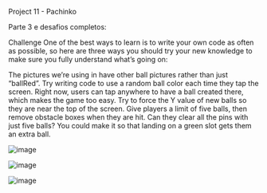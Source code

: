 Project 11 - Pachinko

Parte 3 e desafios completos: 

Challenge
One of the best ways to learn is to write your own code as often as possible, so here are three ways you should try your new knowledge to make sure you fully understand what’s going on:

The pictures we’re using in have other ball pictures rather than just “ballRed”. Try writing code to use a random ball color each time they tap the screen.
Right now, users can tap anywhere to have a ball created there, which makes the game too easy. Try to force the Y value of new balls so they are near the top of the screen.
Give players a limit of five balls, then remove obstacle boxes when they are hit. Can they clear all the pins with just five balls? You could make it so that landing on a green slot gets them an extra ball.

![image](https://github.com/lucasnsp/100DaysOfSwift/assets/122572631/69fd27b0-a686-4b7c-a2dd-d704cc076684)


![image](https://github.com/lucasnsp/100DaysOfSwift/assets/122572631/554fa272-1e57-4c81-9308-6d872e0daae2)


![image](https://github.com/lucasnsp/100DaysOfSwift/assets/122572631/549f86e2-93ba-4280-bccb-cfbeca5cc568)

